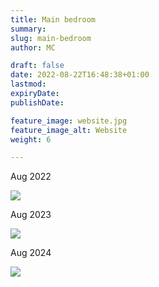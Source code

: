 ```yaml
---
title: Main bedroom
summary: 
slug: main-bedroom
author: MC

draft: false
date: 2022-08-22T16:48:38+01:00
lastmod: 
expiryDate: 
publishDate: 

feature_image: website.jpg
feature_image_alt: Website
weight: 6

---
```


Aug 2022

![](/images/9429.jpeg)

Aug 2023

![](/images/0116.jpeg)

Aug 2024

![](/images/0901.jpeg)